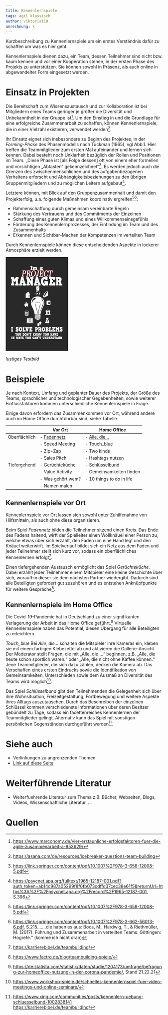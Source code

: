 ```yaml
---
title: Kennenlernspiele
tags: agil klassisch
author: viktoria110
anrechnung: k
---
```


Kurzbeschreibung zu Kennenlernspiele um ein erstes Verständnis dafür zu schaffen um was es hier geht.

Kennenlernspiele dienen dazu, ein Team, dessen Teilnehmer sind nicht bzw. kaum kennen und vor einer Kooperation stehen, in der ersten Phase des Projekts zu unterstützen. Sie können sowohl in Präsenz, als auch online in abgewandelter Form eingesetzt werden.

# Einsatz in Projekten

Die Bereitschaft zum Wissensaustausch und zur Kollaboration ist bei Mitgliedern eines Teams geringer je  größer die Diversität und Unbekanntheit in der Gruppe ist[^1]. 
Um den Einstieg in und die Grundlage für eine erfolgreiche Zusammenarbeit zu schaffen, können Kennenlernspiele, die in einer Vielzahl existieren, verwendet werden[^2].

Ihr Einsatz eignet sich insbesondere zu Beginn des Projektes, in der *Forming-Phase* des Phasenmodells nach Tuckman (1965), vgl Abb.1. Hier treffen die Teammitglieder zum ersten Mal aufeinander und lernen sich kennen. Dabei besteht noch Unklarheit bezüglich der Rollen und Positionen im Team. „Diese Phase ist [als Folge dessen] oft von einem eher formellen und vorsichtigen „Abtasten“ gekennzeichnet“[^3]. Es werden jedoch auch die Grenzen des zwischenmenschlichen und des aufgabenbezogenen Verhaltens erforscht und Abhängigkeitsbeziehungen zu den übrigen Gruppenmitgliedern und zu möglichen Leitern aufgebaut[^4]. 

Letztere können, mit Blick auf den Gruppenzusammenhalt und damit den Projekterfolg, u.a. folgende Maßnahmen koordinativ ergreifen[^3][^5]: 

* Rahmenschaffung durch gemeinsam vereinbarte Regeln
* Stärkung des Vertrauens und des Commitments der Einzelnen
* Schaffung eines guten Klimas und eines Willkommenseinsgefühls
* Förderung des Kennenlernprozesses, der Einfindung im Team und des Zusammenhalts
* Erkennen und Sichtbar-Machen der Kompetenzen im verteilten Team

Durch Kennenlernspiele können diese entscheidenden Aspekte in lockerer Atmosphäre erzielt werden.

![Beispielabbildung](Kennenlernspiele/test-file.jpg)

*lustiges Testbild*

# Beispiele

Je nach Kontext, Umfang und geplanter Dauer des Projekts, der Größe des Teams, sprachlicher und technologischer Gegebenheiten, sowie weiterer Einflussfaktoren kommen unterschiedliche Kennenlernspiele in Frage.

Einige davon erfordern das Zusammenkommen vor Ort, während andere auch im Home Office durchführbar sind, siehe Tabelle.

|               |  Vor Ort                         |  Home Office                     |
| ------------- | -------------------------------- | ---------------------------------|
| Oberflächlich |- [Fadennetz](#Fadennetz)         |- [Alle, die...](#Alle,_die_...) |
|               |- Speed Meeting                   |- [Touch_blue](#Touch_blue)                      | 
|               |- Zip-Zap                         |- Two kinds                       |
|               |- Sales Pitch                     |- Hashtags nutzen                 |
|Tiefergehend   |- [Gerüchteküche](#Gerüchteküche) |- [Schlüsselbund](#Schlüsselbund) |
|               |- Value Activity                  |- Gemeinsamkeiten finden          |
|               |- Was gehört wem?                 |- 10 things to do in life         | 
|               |- Namen malen                     |                                  |
               
## Kennenlernspiele vor Ort

Kennenlernspiele vor Ort lassen sich sowohl unter Zuhilfenahme von Hilfsmitteln, als auch ohne diese organisieren.  

Beim Spiel *Fadennetz*<a name="Fadennetz"></a> bilden die Teilnehmer sitzend einen Kreis. Das Ende des Fadens haltend, wirft der Spielleiter einen Wollknäuel einer Person zu, welche etwas über sich erzählt, den Faden um eine Hand legt und den Knäuel weiterwirft. Im Spielverlauf bildet sich ein Netz aus dem Faden und jeder Teilnehmer stellt sich kurz vor, sodass ein oberflächliches Kennenlernen erfolgt[^6].

Einen tiefergehenden Austausch ermöglicht das Spiel <a name="Gerüchteküche"></a>*Gerüchteküche*. Dabei erzählt jeder Teilnehmer einem Mitspieler eine kleine Geschichte über sich, woraufhin dieser sie dem nächsten Partner wiedergibt. Dadurch sind alle Beteiligten gefordert gut zuzuhören und es entstehen Anknüpfpunkte für weitere Gespräche[^7].

## Kennenlernspiele im Home Office

Die Covid-19-Pandemie hat in Deutschland zu einer signifikanten Verlagerung der Arbeit in das Home Office geführt.[^8] Virtuelle Kennenlernspiele haben das Potential, diesen Übergang für alle Beteiligten zu erleichtern.

<a name="Touch_blue"></a>*Touch_blue*
Bei <a name="Alle,_die_..."></a>*Alle, die...* schalten die Mitspieler ihre Kameras ein, kleben sie mit einem farbigen Klebezettel ab und aktivieren die Gallerie-Ansicht. Der Moderator stellt Fragen, die mit „Alle, die …“ beginnen, z.B. „Alle, die heute schon sportlich waren.“ oder „Alle, die nicht ohne Kaffee können.“ Jene Teammitglieder, die sich dazu zählen, decken die Kamera ab. Das Verschaffen eines ersten Eindrucks sowie die Identifikation von Gemeinsamkeiten, Unterschieden sowie dem Ausmaß an Diversität des Teams wird möglich[^9].

Das Spiel <a name="Schlüsselbund"></a>*Schlüsselbund* gibt den Teilnehmenden die Gelegenheit sich über ihre Wohnsituation, Freizeitgestaltung, Fortbewegung und weitere Aspekte ihres Alltags auszutauschen. Durch das Beschreiben der einzelnen Schlüssel kommen verschiedenste Informationen über deren Besitzer gebündelt zu Tage, sodass ein facettenreiches Kennenlernen der Teammitglieder gelingt. Alternativ kann das Spiel mit sonstigen persönlichen Gegenständen durchgeführt werden[^10].

# Siehe auch

* Verlinkungen zu angrenzenden Themen
* [Link auf diese Seite](Kennenlernspiele.md)

# Weiterführende Literatur

* Weiterfuehrende Literatur zum Thema z.B. Bücher, Webseiten, Blogs, Videos, Wissenschaftliche Literatur, ...

# Quellen

[^1]: https://www.marconomy.de/vier-erstaunliche-erfolgsfaktoren-fuer-die-agile-zusammenarbeit-a-853629/
[^2]: https://asana.com/de/resources/icebreaker-questions-team-building
[^3]: https://link.springer.com/content/pdf/10.1007%2F978-3-658-12008-5.pdf
[^4]: https://psycnet.apa.org/fulltext/1965-12187-001.pdf?auth_token=ab14c987a05299f8f0fb073cdffd37cec38e61f5&returnUrl=https%3A%2F%2Fpsycnet.apa.org%2Frecord%2F1965-12187-001, S.396
[^5]: https://link.springer.com/content/pdf/10.1007%2F978-3-662-56013-6.pdf, S.215…….die haben es aus: Boos, M., Hardwig, T., & Riethmüller, M. (2017). Führung und Zusammenarbeit in verteilten Teams. Göttingen: Hogrefe.“ (komme ich nicht dran)
[^6]: https://karrierebibel.de/teambuilding/
[^7]: https://www.factro.de/blog/teambuilding-spiele/
[^8]: https://de.statista.com/statistik/daten/studie/1204173/umfrage/befragung-zur-homeoffice-nutzung-in-der-corona-pandemie/, Stand 21.22.21
[^9]: https://www.workshop-spiele.de/schnelles-kennenlernspiel-fuer-video-meetings-und-online-seminare/
[^10]: https://www.xing.com/communities/posts/kennenlern-uebung-schluesselbund-1002838141                                                                                       
<a name="Fadennetz"></a> https://karrierebibel.de/teambuilding/

